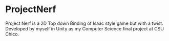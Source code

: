 # ProjectNerf
Project Nerf is a 2D Top down Binding of Isaac style game but with a twist. Developed by myself in Unity as my Computer Science final project at CSU Chico.
